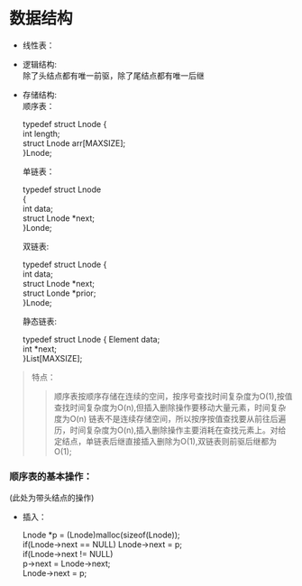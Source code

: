# 数据结构  
- 线性表：  
- 逻辑结构:  
	除了头结点都有唯一前驱，除了尾结点都有唯一后继  
- 存储结构:  
	顺序表：

	typedef struct Lnode
	{  
		int length;  
		struct Lnode arr[MAXSIZE];  
	}Lnode;

	单链表：
	
	typedef struct Lnode  
	{  
		int data;  
		struct Lnode *next;  
	}Londe;
	
	双链表:
	
	typedef struct Lnode
	{  
		int data;  
		struct Lnode *next;  
		struct Londe *prior;  
	}Lnode;

	静态链表:
	
	typedef struct Lnode
	{
		Element data;  
		int  *next;  
	}List[MAXSIZE];
> 特点：  
>> 顺序表按顺序存储在连续的空间，按序号查找时间复杂度为O(1),按值查找时间复杂度为O(n),但插入删除操作要移动大量元素，时间复杂度为O(n)
>> 链表不是连续存储空间，所以按序按值查找要从前往后遍历，时间复杂度为O(n),插入删除操作主要消耗在查找元素上。对给定结点，单链表后继直接插入删除为O(1),双链表则前驱后继都为O(1);
### 顺序表的基本操作：  
(此处为带头结点的操作)  
- 插入：  
	
	Lnode *p = (Lnode)malloc(sizeof(Lnode));  
	if(Lnode->next == NULL)
		Lnode->next = p;  
	if(Lnode->next != NULL)  
		p->next = Lnode->next;  
		Lnode->next = p;  
		
